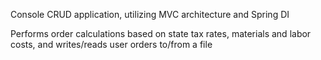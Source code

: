 Console CRUD application, utilizing MVC architecture and Spring DI

Performs order calculations based on state tax rates, materials and labor costs, 
and writes/reads user orders to/from a file
